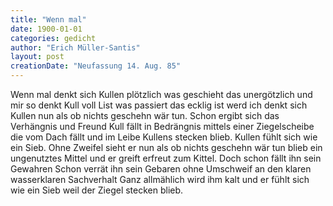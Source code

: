 ```yaml
---
title: "Wenn mal"
date: 1900-01-01
categories: gedicht
author: "Erich Müller-Santis"
layout: post
creationDate: "Neufassung 14. Aug. 85"
---
```

Wenn mal
denkt sich Kullen plötzlich
was geschieht das unergötzlich
und mir
so denkt Kull voll List
was passiert das ecklig ist
werd ich
denkt sich Kullen nun
als ob nichts geschehn wär tun.
Schon ergibt sich das Verhängnis
und Freund Kull fällt in Bedrängnis
mittels einer Ziegelscheibe
die vom Dach fällt und im Leibe
Kullens stecken blieb.
Kullen fühlt sich wie ein Sieb.
Ohne Zweifel sieht er nun
als ob nichts geschehn wär tun
blieb ein ungenutztes Mittel
und er greift erfreut zum Kittel.
Doch schon fällt ihn sein Gewahren
Schon verrät ihn sein Gebaren
ohne Umschweif an den klaren
wasserklaren Sachverhalt
Ganz allmählich wird ihm kalt
und er fühlt sich wie ein Sieb
weil der Ziegel stecken blieb.
